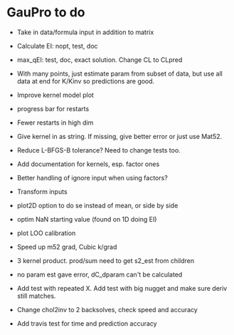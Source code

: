# GauPro to do

* Take in data/formula input in addition to matrix

* Calculate EI: nopt, test, doc

* max_qEI: test, doc, exact solution. Change CL to CLpred

* With many points, just estimate param from subset of data, but use all data
at end for K/Kinv so predictions are good.

* Improve kernel model plot

* progress bar for restarts

* Fewer restarts in high dim

* Give kernel in as string. If missing, give better error or just use Mat52.

* Reduce L-BFGS-B tolerance? Need to change tests too.

* Add documentation for kernels, esp. factor ones

* Better handling of ignore input when using factors?

* Transform inputs

* plot2D option to do se instead of mean, or side by side

* optim NaN starting value (found on 1D doing EI)

* plot LOO calibration

* Speed up m52 grad, Cubic k/grad

* 3 kernel product. prod/sum need to get s2_est from children

* no param est gave error, dC_dparam can't be calculated

* Add test with repeated X. Add test with big nugget and make sure deriv still matches.

* Change chol2inv to 2 backsolves, check speed and accuracy

* Add travis test for time and prediction accuracy
